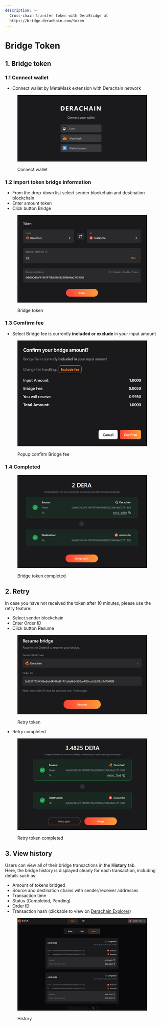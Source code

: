 ```yaml
---
description: >-
  Cross-chain transfer token with DeraBridge at
  https://bridge.derachain.com/token
---
```


# Bridge Token

## 1. **Bridge token**

### **1.1 Connect wallet**

* Connect wallet by MetaMask extension with Derachain network

<figure><img src="../.gitbook/assets/image (8) (1) (1).png" alt=""><figcaption><p>Connect wallet</p></figcaption></figure>

### **1.2 Import token bridge information**

* From the drop-down list select sender blockchain and destination blockchain
* Enter amount token&#x20;
* Click button Bridge

<figure><img src="../.gitbook/assets/image (14).png" alt=""><figcaption><p>Bridge token</p></figcaption></figure>

### **1.3 Comfirm fee**

* Select Bridge fee is currently **included or exclude** in your input amount

<figure><img src="../.gitbook/assets/image (1) (1) (1) (1) (1) (1) (1).png" alt=""><figcaption><p>Popup confirm Bridge fee</p></figcaption></figure>

### **1.4 Completed**

<figure><img src="../.gitbook/assets/image (2) (1) (1) (1) (1) (1) (1).png" alt=""><figcaption><p>Bridge token completed</p></figcaption></figure>

## **2. Retry**&#x20;

In case you have not received the token after 10 minutes, please use the retry feature:

* Select sender blockchain
* Enter Order ID
* Click button Resume

<figure><img src="../.gitbook/assets/image (3) (1) (1) (1) (1) (1).png" alt=""><figcaption><p>Retry token</p></figcaption></figure>

* Retry completed

<figure><img src="../.gitbook/assets/image (4) (1) (1) (1).png" alt=""><figcaption><p>Retry token completed</p></figcaption></figure>

## 3. View history

Users can view all of their bridge transactions in the **History** tab.\
Here, the bridge history is displayed clearly for each transaction, including details such as:

* Amount of tokens bridged
* Source and destination chains with sender/receiver addresses
* Transaction time
* Status (Completed, Pending)
* Order ID
* Transaction hash (clickable to view on [Derachain Explorer](https://trace.derachain.com/))

<figure><img src="../.gitbook/assets/image (3) (1) (1) (1).png" alt=""><figcaption><p>History</p></figcaption></figure>
